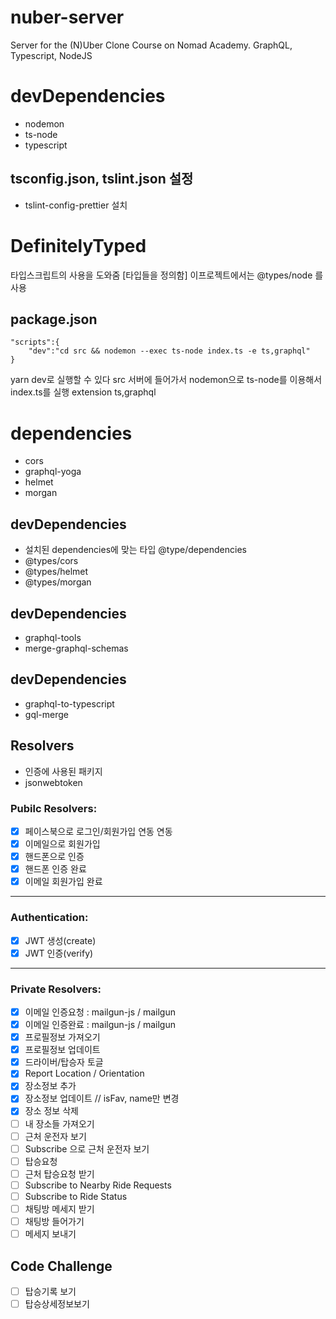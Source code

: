 # nuber-server
Server for the (N)Uber Clone Course on Nomad Academy. GraphQL, Typescript, NodeJS

# devDependencies
- nodemon
- ts-node
- typescript

## tsconfig.json, tslint.json 설정
- tslint-config-prettier 설치

# DefinitelyTyped 
타입스크립트의 사용을 도와줌 [타입들을 정의함] 이프로젝트에서는 @types/node 를 사용

## package.json
```
"scripts":{
    "dev":"cd src && nodemon --exec ts-node index.ts -e ts,graphql"
}
```
yarn dev로 실행할 수 있다
src 서버에 들어가서 nodemon으로 ts-node를 이용해서 index.ts를 실행 extension ts,graphql

# dependencies
- cors
- graphql-yoga
- helmet
- morgan

## devDependencies 
- 설치된 dependencies에 맞는 타입 @type/dependencies
- @types/cors
- @types/helmet
- @types/morgan

## devDependencies
- graphql-tools 
- merge-graphql-schemas

## devDependencies
- graphql-to-typescript
- gql-merge

## Resolvers
- 인증에 사용된 패키지
- jsonwebtoken

### Pubilc Resolvers:

- [x] 페이스북으로 로그인/회원가입 연동 연동
- [x] 이메일으로 회원가입
- [x] 핸드폰으로 인증
- [x] 핸드폰 인증 완료
- [x] 이메일 회원가입 완료
---

### Authentication:

- [x] JWT 생성(create)
- [x] JWT 인증(verify)

---

### Private Resolvers:

- [x] 이메일 인증요청 : mailgun-js / mailgun 
- [x] 이메일 인증완료 : mailgun-js / mailgun 
- [x] 프로필정보 가져오기
- [x] 프로필정보 업데이트
- [x] 드라이버/탑승자 토글
- [x] Report Location / Orientation
- [x] 장소정보 추가
- [x] 장소정보 업데이트 // isFav, name만 변경
- [x] 장소 정보 삭제
- [ ] 내 장소들 가져오기
- [ ] 근처 운전자 보기
- [ ] Subscribe 으로 근처 운전자 보기
- [ ] 탑승요청
- [ ] 근처 탑승요청 받기
- [ ] Subscribe to Nearby Ride Requests
- [ ] Subscribe to Ride Status
- [ ] 채팅방 메세지 받기
- [ ] 채팅방 들어가기
- [ ] 메세지 보내기

## Code Challenge
- [ ] 탑승기록 보기
- [ ] 탑승상세정보보기